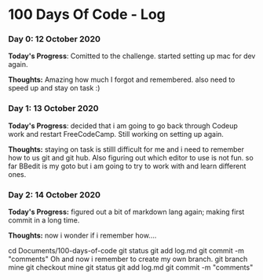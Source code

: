 # 100 Days Of Code - Log

<!-- 
### Day 0: February 30, 2016 (Example 1)
##### (delete me or comment me out)

**Today's Progress**: Fixed CSS, worked on canvas functionality for the app.

**Thoughts:** I really struggled with CSS, but, overall, I feel like I am slowly getting better at it. Canvas is still new for me, but I managed to figure out some basic functionality.

**Link to work:** [Calculator App](http://www.example.com)

### Day 0: February 30, 2016 (Example 2)
##### (delete me or comment me out)

**Today's Progress**: Fixed CSS, worked on canvas functionality for the app.

**Thoughts**: I really struggled with CSS, but, overall, I feel like I am slowly getting better at it. Canvas is still new for me, but I managed to figure out some basic functionality.

**Link(s) to work**: [Calculator App](http://www.example.com)


### Day 1: June 27, Monday

**Today's Progress**: I've gone through many exercises on FreeCodeCamp.

**Thoughts** I've recently started coding, and it's a great feeling when I finally solve an algorithm challenge after a lot of attempts and hours spent.

**Link(s) to work**
1. [Find the Longest Word in a String](https://www.freecodecamp.com/challenges/find-the-longest-word-in-a-string)
2. [Title Case a Sentence](https://www.freecodecamp.com/challenges/title-case-a-sentence)
 -->

### Day 0: 12 October 2020

**Today's Progress**: Comitted to the challenge. started setting up mac for dev again.

**Thoughts:** Amazing how much I forgot and remembered. also need to speed up and stay on task :)

### Day 1: 13 October 2020

**Today's Progress**: decided that i am going to go back through Codeup work and restart FreeCodeCamp. Still working on setting up again.


**Thoughts:** staying on task is stilll difficult for me and i need to remember how to us git and git hub. Also figuring out which editor to use is not fun. so far BBedit is my goto but i am going to try to work with and learn different ones.

### Day 2: 14 October 2020

**Today's Progress:** figured out a bit of markdown lang again; making first commit in a long time. 

**Thoughts:** now i wonder if i remember how.... 

cd Documents/100-days-of-code
git status
git add log.md
git commit -m "comments"
Oh and now i remember to create my own branch.
git branch mine
git checkout mine
git status
git add log.md
git commit -m "comments"












